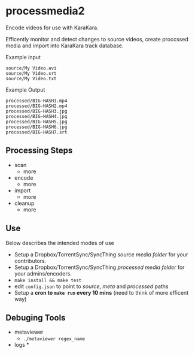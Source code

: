 processmedia2
=============

Encode videos for use with KaraKara.

Efficently monitor and detect changes to source videos, create proccssed media and import into KaraKara track database.

Example input

    source/My Video.avi
    source/My Video.srt
    source/My Video.txt

Example Output

    processed/BIG-HASH1.mp4
    processed/BIG-HASH2.mp4
    processed/BIG-HASH3.jpg
    processed/BIG-HASH4.jpg
    processed/BIG-HASH5.jpg
    processed/BIG-HASH6.jpg
    processed/BIG-HASH7.srt


Processing Steps
----------------

* scan
    * more
* encode
    * more
* import
    * more
* cleanup
    * more


Use
---

Below describes the intended modes of use

* Setup a Dropbox/TorrentSync/SyncThing *source media folder* for your contributors.
* Setup a Dropbox/TorrentSync/SyncThing *processed media folder* for your admins/encoders.
* `make install && make test`
* edit `config.json` to point to *source*, *meta* and *processed* paths
* Setup a __cron to `make run` every 10 mins__ (need to think of more efficent way)


Debuging Tools
--------------

* metaviewer
    * `./metaviewer regex_name`
* logs
    * 